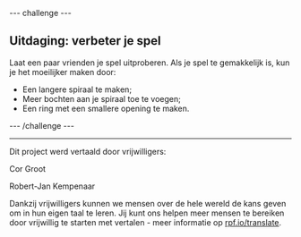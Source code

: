 --- challenge ---

## Uitdaging: verbeter je spel

Laat een paar vrienden je spel uitproberen. Als je spel te gemakkelijk is, kun je het moeilijker maken door:

- Een langere spiraal te maken;
- Meer bochten aan je spiraal toe te voegen;
- Een ring met een smallere opening te maken.

--- /challenge ---


***
Dit project werd vertaald door vrijwilligers:

Cor Groot

Robert-Jan Kempenaar

Dankzij vrijwilligers kunnen we mensen over de hele wereld de kans geven om in hun eigen taal te leren. Jij kunt ons helpen meer mensen te bereiken door vrijwillig te starten met vertalen - meer informatie op [rpf.io/translate](https://rpf.io/translate).